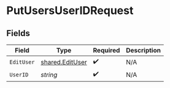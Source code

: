 # PutUsersUserIDRequest


## Fields

| Field                                              | Type                                               | Required                                           | Description                                        |
| -------------------------------------------------- | -------------------------------------------------- | -------------------------------------------------- | -------------------------------------------------- |
| `EditUser`                                         | [shared.EditUser](../../models/shared/edituser.md) | :heavy_check_mark:                                 | N/A                                                |
| `UserID`                                           | *string*                                           | :heavy_check_mark:                                 | N/A                                                |